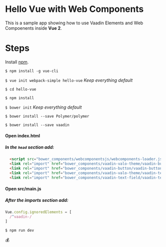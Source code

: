 # Hello Vue with Web Components

This is a sample app showing how to use Vaadin Elements and Web Compoenents inside **Vue 2**.

# Steps

Install [npm](https://docs.npmjs.com/getting-started/installing-node).

`$ npm install -g vue-cli`

`$ vue init webpack-simple hello-vue` *Keep everything default*

`$ cd hello-vue`

`$ npm install`

`$ bower init` *Keep everything default*

`$ bower install --save Polymer/polymer`

`$ bower install --save vaadin`

#### Open index.html
##### In the `head` section add:
```html
  <script src="bower_components/webcomponentsjs/webcomponents-loader.js"></script>
  <link rel="import" href="bower_components/vaadin-valo-theme/vaadin-button.html">
  <link rel="import" href="bower_components/vaadin-button/vaadin-button.html">
  <link rel="import" href="bower_components/vaadin-valo-theme/vaadin-text-field.html">
  <link rel="import" href="bower_components/vaadin-text-field/vaadin-text-field.html">
```

#### Open src/main.js
##### After the imports section add:
```ts
Vue.config.ignoredElements = [
  /^vaadin-/
]
```

`$ npm run dev`

💰
